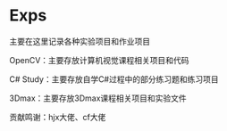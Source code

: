 # Exps
主要在这里记录各种实验项目和作业项目

OpenCV：主要存放计算机视觉课程相关项目和代码

C# Study：主要存放自学C#过程中的部分练习题和练习项目

3Dmax：主要存放3Dmax课程相关项目和实验文件

贡献鸣谢：hjx大佬、cf大佬
